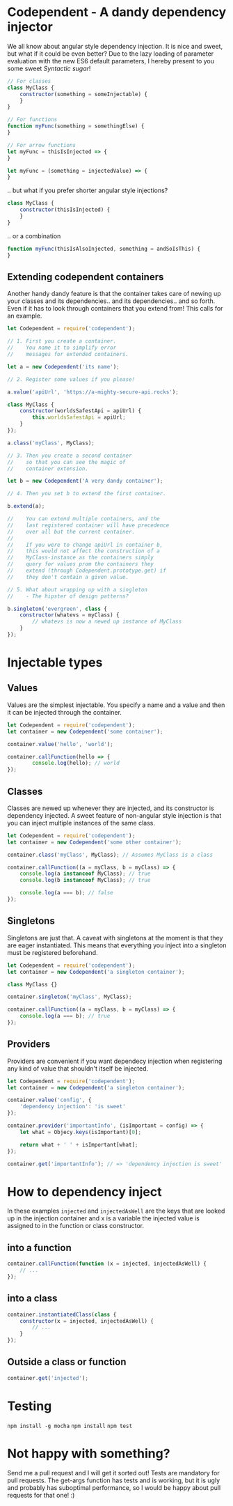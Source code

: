 Codependent - A dandy dependency injector
=========================================

We all know about angular style dependency injection. It is nice and sweet,
but what if it could be even better? Due to the lazy loading of parameter
evaluation with the new ES6 default parameters, I hereby present to you
some sweet *Syntactic sugar*!

```javascript
// For classes
class MyClass {
    constructor(something = someInjectable) {
    }
}

// For functions
function myFunc(something = somethingElse) {
}

// For arrow functions
let myFunc = thisIsInjected => {
}

let myFunc = (something = injectedValue) => {
}
```

.. but what if you prefer shorter angular style injections?

```javascript
class MyClass {
    constructor(thisIsInjected) {
    }
}
```

.. or a combination

```javascript
function myFunc(thisIsAlsoInjected, something = andSoIsThis) {
}

```
Extending codependent containers
--------------------------------

Another handy dandy feature is that the container takes care of
newing up your classes and its dependencies.. and its
dependencies.. and so forth. Even if it has to look through
containers that you extend from! This calls for an example.

```javascript
let Codependent = require('codependent');

// 1. First you create a container.
//    You name it to simplify error
//    messages for extended containers.

let a = new Codependent('its name');

// 2. Register some values if you please!

a.value('apiUrl', 'https://a-mighty-secure-api.rocks');

class MyClass {
    constructor(worldsSafestApi = apiUrl) {
        this.worldsSafestApi = apiUrl;
    }
});

a.class('myClass', MyClass);

// 3. Then you create a second container
//    so that you can see the magic of
//    container extension.

let b = new Codependent('A very dandy container');

// 4. Then you set b to extend the first container.

b.extend(a);

//    You can extend multiple containers, and the
//    last registered container will have precedence
//    over all but the current container.
//
//    If you were to change apiUrl in container b,
//    this would not affect the construction of a
//    MyClass-instance as the containers simply
//    query for values prom the containers they
//    extend (through Codependent.prototype.get) if
//    they don't contain a given value.

// 5. What about wrapping up with a singleton
//    - The hipster of design patterns?

b.singleton('evergreen', class {
    constructor(whatevs = myClass) {
        // whatevs is now a newed up instance of MyClass
    }
});
```

Injectable types
================

Values
------

Values are the simplest injectable. You specify a name and a value and
then it can be injected through the container.

```javascript
let Codependent = require('codependent');
let container = new Codependent('some container');

container.value('hello', 'world');

container.callFunction(hello => {
        console.log(hello); // world
});
```

Classes
-------

Classes are newed up whenever they are injected, and its constructor
is dependency injected. A sweet feature of non-angular style injection
is that you can inject multiple instances of the same class.

```javascript
let Codependent = require('codependent');
let container = new Codependent('some other container');

container.class('myClass', MyClass); // Assumes MyClass is a class

container.callFunction((a = myClass, b = myClass) => {
    console.log(a instanceof MyClass); // true
    console.log(b instanceof MyClass); // true

    console.log(a === b); // false
});
```

Singletons
----------
Singletons are just that. A caveat with singletons at the moment is
that they are eager instantiated. This means that everything you
inject into a singleton must be registered beforehand.

```javascript
let Codependent = require('codependent');
let container = new Codependent('a singleton container');

class MyClass {}

container.singleton('myClass', MyClass);

container.callFunction((a = myClass, b = myClass) => {
    console.log(a === b); // true
});

```

Providers
---------
Providers are convenient if you want dependecy injection
when registering any kind of value that shouldn't itself
be injected.

```javascript
let Codependent = require('codependent');
let container = new Codependent('a singleton container');

container.value('config', {
    'dependency injection': 'is sweet'
});

container.provider('importantInfo', (isImportant = config) => {
    let what = Objecy.keys(isImportant)[0];

    return what + ' ' + isImportant[what];
});

container.get('importantInfo'); // => 'dependency injection is sweet'

```

How to dependency inject
========================

In these examples `injected` and `injectedAsWell` are the keys
that are looked up in the injection container and x is a
variable the injected value is assigned to in the function
or class constructor.

into a function
---------------

```javascript
container.callFunction(function (x = injected, injectedAsWell) {
    // ...
});
```

into a class
------------

```javascript
container.instantiatedClass(class {
    constructor(x = injected, injectedAsWell) {
        // ...
    }
});
```

Outside a class or function
---------------------------

```javascript
container.get('injected');
```

Testing
=======

`npm install -g mocha`
`npm install`
`npm test`

Not happy with something?
=========================

Send me a pull request and I will get it sorted out! Tests are mandatory for pull requests.
The get-args function has tests and is working, but it is ugly and probably has suboptimal
performance, so I would be happy about pull requests for that one! :)

